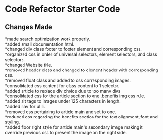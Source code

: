 # Code Refactor Starter Code

## Changes Made
*made search optimization work properly.
<br>
*added small documentation html.
<br>
*changed div class footer to footer element and corresponding css.
<br>
*organized css in order of universal selectors, element selectors, and class selectors.
<br>
*changed Website title.
<br>
*removed header class and changed to element header with corresponding css.
<br>
*removed float class and added to css corresponding images.
<br>
*consolidated css content for class content to 1 selector.
<br>
*added article to replace div choice due to too many divs
<br>
*consolidated css for the article section to one .benefits img css rule.
<br>
*added alt tags to images under 125 characters in length.
<br>
*added nav for ul li.
<br>
*removed css pertaining to article main and set to one.
<br>
*reduced css regarding the benefits section for the text alignment, font and styling.
<br>
*added floor right style for article main's secondary image making it override previous css to present the image on the right side.
